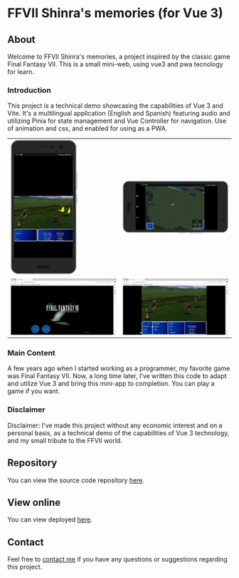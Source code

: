 # FFVII Shinra's memories (for Vue 3)

## About

Welcome to FFVII Shinra's memories, a project inspired by the classic game Final Fantasy VII. This is a small mini-web, using vue3 and pwa tecnology for learn.

### Introduction

This project is a technical demo showcasing the capabilities of Vue 3 and Vite. It's a multilingual application (English and Spanish) featuring audio and utilizing Pinia for state management and Vue Controller for navigation. Use of animation and css, and enabled for using as a PWA.

<table>
  <tr>
    <td>
      <img src="/public/snapshots/mobile_01.png" alt="Battle mobile device" width="150">
    </td>
    <td>
      <img src="/public/snapshots/mobile_02.png" alt="Map mobile device" width="300">
    </td>
  </tr>
  <tr>
    <td>
      <img src="/public/snapshots/pc_01.png" alt="PC device 01" width="300">
    </td>
    <td>
      <img src="/public/snapshots/pc_02.png" alt="PC device 02" width="300">
    </td>
  </tr>
</table>



### Main Content

A few years ago when I started working as a programmer, my favorite game was Final Fantasy VII. Now, a long time later, I've written this code to adapt and utilize Vue 3 and bring this mini-app to completion. You can play a game if you want.

### Disclaimer

Disclaimer: I've made this project without any economic interest and on a personal basis, as a technical demo of the capabilities of Vue 3 technology, and my small tribute to the FFVII world.

## Repository

You can view the source code repository [here](https://github.com/blopeznet/ff7vue).

## View online

You can view deployed [here](https://blopeznet.github.io/ff7vue/).

## Contact

Feel free to [contact me](mailto:borjalgarcia@hotmail.com) if you have any questions or suggestions regarding this project.
